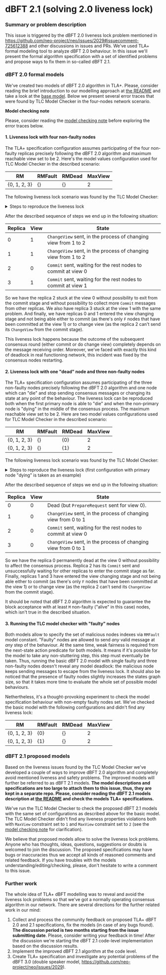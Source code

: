 # dBFT 2.1 (solving 2.0 liveness lock)

### Summary or problem description

This issue is triggered by the dBFT 2.0 liveness lock problem mentioned in
https://github.com/neo-project/neo/issues/2029#issuecomment-725612388 and other
discussions in issues and PRs. We've used TLA+ formal modeling tool to analyze
dBFT 2.0 behaviour. In this issue we'll present the formal algorithm specification
with a set of identified problems and propose ways to fix them in so-called dBFT 2.1.

### dBFT 2.0 formal models

We've created two models of dBFT 2.0 algorithm in TLA+. Please, consider reading
the brief introduction to our modelling approach at
[the README](https://github.com/roman-khimov/dbft/tree/master/formal-models/README.md#dbft-formal-models)
and take a look at the [base model](https://github.com/roman-khimov/dbft/tree/master/formal-models/dbft/dbft.tla).
Below we present several error traces that were found by TLC Model Checker in the
four-nodes network scenario.

**Model checking note**

Please, consider reading the [model checking note](https://github.com/roman-khimov/dbft/tree/master/formal-models#model-checking-note)
before exploring the error traces below.

#### 1. Liveness lock with four non-faulty nodes

The TLA+ specification configuration assumes participating of the four non-faulty
replicas precisely following the dBFT 2.0 algorithm and maximum reachable view set to be 2.
Here's the model values configuration used for TLC Model Checker in the described scenario:

| RM           | RMFault | RMDead | MaxView |
|--------------|---------|--------|---------|
| {0, 1, 2, 3} | {}      | {}     | 2       |

The following liveness lock scenario was found by the TLC Model Checker:

<details>
<summary>Steps to reproduce the liveness lock</summary>

1. The primary (at view 0) replica 0 sends the `PrepareRequest` message.
2. The primary (at view 0) replica 0 decides to change its view (possible on timeout) and sends the `ChangeView` message.
3. The backup (at view 0) replica 1 receives the `PrepareRequest` of view 0 and broadcasts its `PrepareResponse`.
4. The backup (at view 0) replica 1 decides to change its view (possible on timeout) and sends the `ChangeView` message.
5. The backup (at view 0) replica 2 receives the `PrepareRequest` of view 0 and broadcasts its `PrepareResponse`.
6. The backup (at view 0) replica 2 collects `M` prepare messages (from itself and replicas 0, 1) and broadcasts the `Commit` message for view 0.
7. The backup (at view 0) replica 3 decides to change its view (possible on timeout) and sends the `ChangeView` message.
8. The primary (at view 0) replica 0 collects `M` `ChangeView` messages (from itself and replicas 1, 3) and changes its view to 1.
9. The backup (at view 0) replica 1 collects `M` `ChangeView` messages (from itself and replicas 0, 3) and changes its view to 1.
10. The primary (at view 1) replica 1 sends the `PrepareRequest` message.
11. The backup (at view 1) replica 0 receives the `PrepareResuest` of view 1 and sends the `PrepareResponse`.
12. The backup (at view 1) replica 0 decides to change its view (possible on timeout) and sends the `ChangeView` message.
13. The primary (at view 1) replica 1 decides to change its view (possible on timeout) and sends the `ChangeView` message.
14. The backup (at view 0) replica 3 collects `M` `ChangeView` messages (from itself and replicas 0, 1) and changes its view to 1.
15. The backup (at view 1) replica 3 receives `PrepareRequest` of view 1 and broadcasts its `PrepareResponse`.
16. The backup (at view 1) replica 3 collects `M` prepare message and broadcasts the `Commit` message for view 1.
17. The rest of undelivered messages eventually reaches their receivers, but it doesn't change the node's states.

Here's the [TLC error trace](./base_deadlock1_dl.txt) attached.

</details>

After the described sequence of steps we end up in the following situation:
 
| Replica | View | State                                                          |
|---------|------|----------------------------------------------------------------|
| 0       | 1    | `ChangeView` sent, in the process of changing view from 1 to 2 |
| 1       | 1    | `ChangeView` sent, in the process of changing view from 1 to 2 |
| 2       | 0    | `Commit` sent, waiting for the rest nodes to commit at view 0  |
| 3       | 1    | `Commit` sent, waiting for the rest nodes to commit at view 1  |

So we have the replica 2 stuck at the view 0 without possibility to exit from the commit
stage and without possibility to collect more `Commit` messages from other replicas.
We also have replica 3 stuck at the view 1 with the same problem. And finally, we have
replicas 0 and 1 entered the view changing stage and not being able either to commit (as
there's only `F` nodes that have been committed at the view 1) or to change view (as the
replica 2 can't send its `ChangeView` from the commit stage).

This liveness lock happens because the outcome of the subsequent consensus round (either
commit or do change view) completely depends on the message receiving order. Moreover,
we've faced with exactly this kind of deadlock in real functioning network, this incident
was fixed by the consensus nodes restarting.
 
#### 2. Liveness lock with one "dead" node and three non-faulty nodes

The TLA+ specification configuration assumes participating of the three non-faulty
nodes precisely following the dBFT 2.0 algorithm and one node which can "die" and stop sending
consensus messages or changing its state at any point of the behaviour. The liveness lock can
be reproduced both when the first primary node is able to "die" and when the non-primary node
is "dying" in the middle of the consensus process. The maximum reachable view set to be 2. 
Here are two model values configurations used for TLC Model Checker in the described scenario:

| RM           | RMFault | RMDead | MaxView |
|--------------|---------|--------|---------|
| {0, 1, 2, 3} | {}      | {0}    | 2       |
| {0, 1, 2, 3} | {}      | {1}    | 2       |


The following liveness lock scenario was found by the TLC Model Checker:

<details>
<summary>Steps to reproduce the liveness lock (first configuration with primary node "dying" is taken as an example)</summary>

1. The primary (at view 0) replica 0 sends the `PrepareRequest` message.
2. The primary (at view 0) replica is "dying" and can't send or handle any consensus messages further.
3. The backup (at view 0) replica 1 receives the `PrepareRequest` of view 0 and broadcasts its `PrepareResponse`.
4. The backup (at view 0) replica 1 decides to change its view (possible on timeout) and sends the `ChangeView` message.
5. The backup (at view 0) replica 2 receives the `PrepareRequest` of view 0 and broadcasts its `PrepareResponse`.
6. The backup (at view 0) replica 2 collects `M` prepare messages (from itself and replicas 0, 1) and broadcasts the `Commit` message for view 0.
7. The backup (at view 0) replica 3 decides to change its view (possible on timeout) and sends the `ChangeView` message.

Here's the TLC error traces attached:
 * [TLC error trace for the first configuration (primary is "dying")](./base_deadlock2_dl.txt)
 * [TLC error trace for the second configuration (non-primary is "dying")](./base_deadlock3_dl.txt)

</details>

After the described sequence of steps we end up in the following situation:
 
| Replica | View | State                                                          |
|---------|------|----------------------------------------------------------------|
| 0       | 0    | Dead (but `PrepareRequest` sent for view 0).                   |
| 1       | 0    | `ChangeView` sent, in the process of changing view from 0 to 1 |
| 2       | 0    | `Commit` sent, waiting for the rest nodes to commit at view 0  |
| 3       | 0    | `ChangeView` sent, in the process of changing view from 0 to 1 |

So we have the replica 0 permanently dead at the view 0 without possibility to affect
the consensus process. Replica 2 has its `Commit` sent and unsuccessfully waiting for
other replicas to enter the commit stage as far. Finally, replicas 1 and 3 have entered
the view changing stage and not being able either to commit (as there's only `F` nodes
that have been committed at the view 1) or to change view (as the replica 2 can't send
its `ChangeView` from the commit stage).

It should be noted that dBFT 2.0 algorithm is expected to guarantee the block acceptance
with at least `M` non-faulty ("alive" in this case) nodes, which isn't true in the
described situation.

#### 3. Running the TLC model checker with "faulty" nodes

Both models allow to specify the set of malicious nodes indexes via `RMFault` model
constant. "Faulty" nodes are allowed to send *any* valid message at *any* step of
the behaviour. At the same time, weak fairness is required from the next-state
action predicate for both models. It means if it's possible for the model to take
any non-stuttering step, this step must eventually be taken. Thus, running the
basic dBFT 2.0 model with single faulty and three non-faulty nodes doesn't reveal
any model deadlock: the malicious node keeps sending messages to escape
from the liveness lock. It should also be noticed that the presence of faulty
nodes slightly increases the states graph size, so that it takes more time to
evaluate the whole set of possible model behaviours.

Nethertheless, it's a thought-provoking experiment to check the model specification
behaviour with non-empty faulty nodes set. We've checked the basic model with the
following configurations and didn't find any liveness lock:

| RM           | RMFault | RMDead | MaxView |
|--------------|---------|--------|---------|
| {0, 1, 2, 3} | {0}      | {}    | 2       |
| {0, 1, 2, 3} | {1}      | {}    | 2       |

### dBFT 2.1 proposed models

Based on the liveness issues found by the TLC Model Checker we've developed a couple
of ways to improve dBFT 2.0 algorithm and completely avoid mentioned liveness and
safety problems. The improved models will further be referred to as dBFT 2.1 models.
**The model descriptions and specifications are too large to attach them to this issue, thus,
they are kept in a separate repo. Please, consider reading the dBFT 2.1 models description at
[the README](https://github.com/roman-khimov/dbft/tree/master/formal-models/README.md#proposed-dbft-21-models)
and check the models TLA+ specifications.**

We've run the TLC Model Checker to check the proposed dBFT 2.1 models with the same
set of configurations as described above for the basic model. The TLC Model Checker
didn't find any liveness properties violations both with `MaxView` constraint set to `1`
and `MaxView` constraint set to `2` (see the [model checking note](https://github.com/roman-khimov/dbft/tree/master/formal-models#model-checking-note)
for clarification).

We believe that proposed models allow to solve the liveness lock problems.
Anyone who has thoughts, ideas, questions, suggestions or doubts is welcomed to join the
discussion. The proposed specifications may have bugs or inaccuracies thus we
accept all kinds of reasoned comments and related feedback. If you have troubles
with the models understanding/editing/checking, please, don't hesitate to write a
comment to this issue.

### Further work

The whole idea of TLA+ dBFT modelling was to reveal and avoid the liveness lock
problems so that we've got a normally operating consensus algorithm in our
network. There are several directions for the further related work in our mind:

1. Collect and process the community feedback on proposed TLA+ dBFT 2.0 and 2.1
  specifications, fix the models (in case of any bugs found). **The discussion period
  is two months starting from the issue submitting date**. Please, consider writing
  your feedback in time! After the discussion we're starting the dBFT 2.1 code-level
  implementation based on the discussion results.
2. Implement the improved dBFT 2.1 algorithm at the code level.
3. Create TLA+ specification and investigate any potential problems of the dBFT 3.0
  (double speaker model, https://github.com/neo-project/neo/issues/2029).